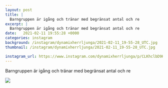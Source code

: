 ```yaml
---
layout: post
title: |
  Barngruppen är igång och tränar med begränsat antal och re
excerpt: |
  Barngruppen är igång och tränar med begränsat antal och re
date:   2021-02-11 19:55:28 +0000
categories: instagram
background: /instagram/dynamixherrljunga/2021-02-11_19-55-28_UTC.jpg
thumbnail: /instagram/dynamixherrljunga/2021-02-11_19-55-28_UTC.jpg

instagram_url: https://www.instagram.com/dynamixherrljunga/p/CLKhclbD9KH
---
```

Barngruppen är igång och tränar med begränsat antal och re



<img src='/www-dynamix-herrljunga/instagram/dynamixherrljunga/2021-02-11_19-55-28_UTC.jpg' class='img-fluid' />
